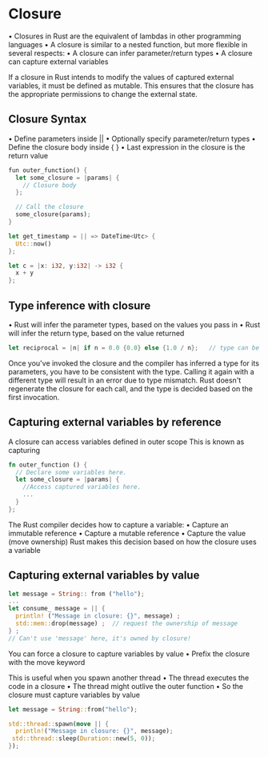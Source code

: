 # Closure

• Closures in Rust are the equivalent of lambdas in other programming languages
• A closure is similar to a nested function, but more flexible in several respects:
• A closure can infer parameter/return types
• A closure can capture external variables

If a closure in Rust intends to modify the values of captured external variables, it must be defined as mutable. This ensures that the closure has the appropriate permissions to change the external state.


## Closure Syntax

• Define parameters inside ||
• Optionally specify parameter/return types
• Define the closure body inside { }
• Last expression in the closure is the return value

```rust
fun outer_function() {
  let some_closure = |params| {
    // Closure body
  };

  // Call the closure
  some_closure(params);
}

```


```rust
let get_timestamp = || => DateTime<Utc> {
  Utc::now()
};

let c = |x: i32, y:i32| -> i32 {
  x + y
};
```

## Type inference with closure

• Rust will infer the parameter types, based on the values you pass in
• Rust will infer the return type, based on the value returned

```rust
let reciprocal = |n| if n = 0.0 {0.0} else {1.0 / n};   // type can be inferred by the value passed in when the closure is called
```

Once you've invoked the closure and the compiler has inferred a type for its parameters, you have to be consistent with the type. 
Calling it again with a different type will result in an error due to type mismatch. 
Rust doesn't regenerate the closure for each call, and the type is decided based on the first invocation.

## Capturing external variables by reference

A closure can access variables defined in outer scope
This is known as capturing

```rust
fn outer_function () {
  // Declare some variables here.
  let some_closure = |params| {
    //Access captured variables here.
    ...
  }
};
```

The Rust compiler decides how to capture a variable:
• Capture an immutable reference
• Capture a mutable reference
• Capture the value (move ownership)
Rust makes this decision based on how the closure uses a variable

## Capturing external variables by value

```rust
let message = String:: from ("hello");
...
let consume_ message = || {
  println! ("Message in closure: {}", message) ;
  std::mem::drop(message) ;  // request the ownership of message
} ;
// Can't use 'message' here, it's owned by closure!
```

You can force a closure to capture variables by value
• Prefix the closure with the move keyword

This is useful when you spawn another thread
• The thread executes the code in a closure
• The thread might outlive the outer function
• So the closure must capture variables by value

```rust
let message = String::from("hello");

std::thread::spawn(move || {
  println!("Message in closure: {}", message);
 std::thread::sleep(Duration::new(5, 0));
});
```
